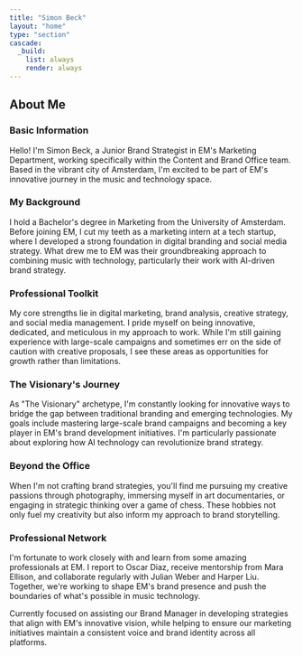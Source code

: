 ```yaml
---
title: "Simon Beck"
layout: "home"
type: "section"
cascade:
  _build:
    list: always
    render: always
---
```

## About Me

### Basic Information

Hello! I'm Simon Beck, a Junior Brand Strategist in EM's Marketing Department, working specifically within the Content and Brand Office team. Based in the vibrant city of Amsterdam, I'm excited to be part of EM's innovative journey in the music and technology space.

### My Background

I hold a Bachelor's degree in Marketing from the University of Amsterdam. Before joining EM, I cut my teeth as a marketing intern at a tech startup, where I developed a strong foundation in digital branding and social media strategy. What drew me to EM was their groundbreaking approach to combining music with technology, particularly their work with AI-driven brand strategy.

### Professional Toolkit

My core strengths lie in digital marketing, brand analysis, creative strategy, and social media management. I pride myself on being innovative, dedicated, and meticulous in my approach to work. While I'm still gaining experience with large-scale campaigns and sometimes err on the side of caution with creative proposals, I see these areas as opportunities for growth rather than limitations.

### The Visionary's Journey

As "The Visionary" archetype, I'm constantly looking for innovative ways to bridge the gap between traditional branding and emerging technologies. My goals include mastering large-scale brand campaigns and becoming a key player in EM's brand development initiatives. I'm particularly passionate about exploring how AI technology can revolutionize brand strategy.

### Beyond the Office

When I'm not crafting brand strategies, you'll find me pursuing my creative passions through photography, immersing myself in art documentaries, or engaging in strategic thinking over a game of chess. These hobbies not only fuel my creativity but also inform my approach to brand storytelling.

### Professional Network

I'm fortunate to work closely with and learn from some amazing professionals at EM. I report to Oscar Diaz, receive mentorship from Mara Ellison, and collaborate regularly with Julian Weber and Harper Liu. Together, we're working to shape EM's brand presence and push the boundaries of what's possible in music technology.

<aside>
Currently focused on assisting our Brand Manager in developing strategies that align with EM's innovative vision, while helping to ensure our marketing initiatives maintain a consistent voice and brand identity across all platforms.

</aside>